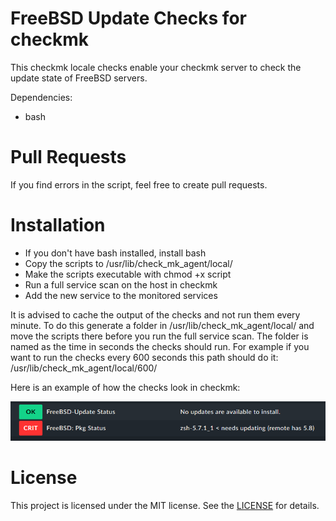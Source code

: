 # FreeBSD Update Checks for checkmk

This checkmk locale checks enable your checkmk server to check the update state of FreeBSD servers.


Dependencies:
* bash

# Pull Requests
If you find errors in the script, feel free to create pull requests.


# Installation
* If you don't have bash installed, install bash
* Copy the scripts to /usr/lib/check_mk_agent/local/
* Make the scripts executable with chmod +x script
* Run a full service scan on the host in checkmk
* Add the new service to the monitored services


It is advised to cache the output of the checks and not run them every minute.
To do this generate a folder in /usr/lib/check_mk_agent/local/ and move the scripts there before you run the full service scan.
The folder is named as the time in seconds the checks should run.
For example if you want to run the checks every 600 seconds this path should do it:
/usr/lib/check_mk_agent/local/600/


Here is an example of how the checks look in checkmk:


![Example](/freebsd.png)


# License 
This project is licensed under the MIT license. See the [LICENSE](LICENSE) for details.
